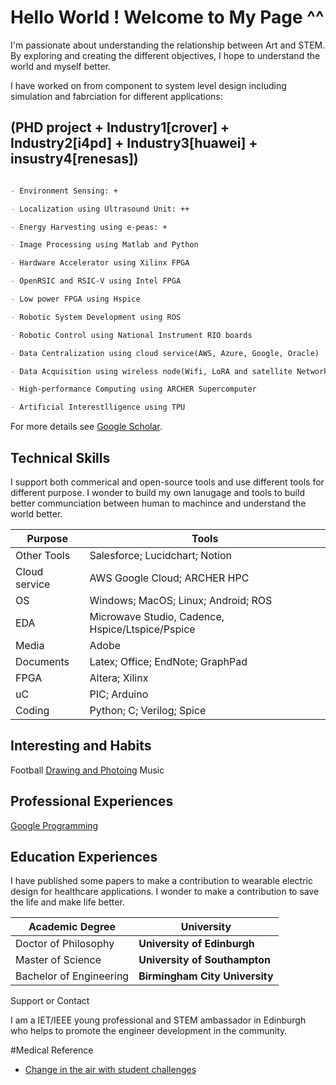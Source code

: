 # Hello World ! Welcome to My Page ^^

I'm passionate about understanding the relationship between Art and STEM. By exploring and creating the different objectives, I hope to understand the world and myself better.

I have worked on from component to system level design including simulation and fabrciation for different applications:

## (PHD project + Industry1[crover] + Industry2[i4pd] + Industry3[huawei] + insustry4[renesas])
```markdown

- Environment Sensing: +  

- Localization using Ultrasound Unit: ++

- Energy Harvesting using e-peas: + 

- Image Processing using Matlab and Python

- Hardware Accelerator using Xilinx FPGA

- OpenRSIC and RSIC-V using Intel FPGA

- Low power FPGA using Hspice

- Robotic System Development using ROS

- Robotic Control using National Instrument RIO boards 

- Data Centralization using cloud service(AWS, Azure, Google, Oracle)

- Data Acquisition using wireless node(Wifi, LoRA and satellite Network)

- High-performance Computing using ARCHER Supercomputer

- Artificial Interestlligence using TPU

```

For more details see [Google Scholar](https://scholar.google.com/citations?user=N9f0ieAAAAAJ&hl=en).

## Technical Skills
I support both commerical and open-source tools and use different tools for different purpose. I wonder to build my own lanugage and tools to build better communciation between human to machince and understand the world better.

Purpose | Tools
------------ | -------------
Other Tools| Salesforce; Lucidchart; Notion
Cloud service | AWS Google Cloud; ARCHER HPC 
OS | Windows; MacOS; Linux; Android; ROS 
EDA|  Microwave Studio, Cadence, Hspice/Ltspice/Pspice 
Media | Adobe
Documents | Latex; Office; EndNote; GraphPad
FPGA | Altera; Xilinx
uC | PIC; Arduino
Coding| Python; C; Verilog; Spice

## Interesting and Habits
Football
[Drawing and Photoing](https://www.behance.net/fzwang)
Music

## Professional Experiences
[Google Programming](https://sites.google.com/view/2021pix6/home)

## Education Experiences

I have published some papers to make a contribution to wearable electric design for healthcare applications. I wonder to make a contribution to save the life and make life better.

Academic Degree | University
------------ | -------------
Doctor of Philosophy| **University of Edinburgh**
Master of Science | **University of Southampton**
Bachelor of Engineering | **Birmingham City University**

Support or Contact

I am a IET/IEEE young professional and STEM ambassador in Edinburgh who helps to promote the engineer development in the community.

#Medical Reference
- [Change in the air with student challenges](https://ddi.ac.uk/change-in-the-air-with-student-challenges/)
